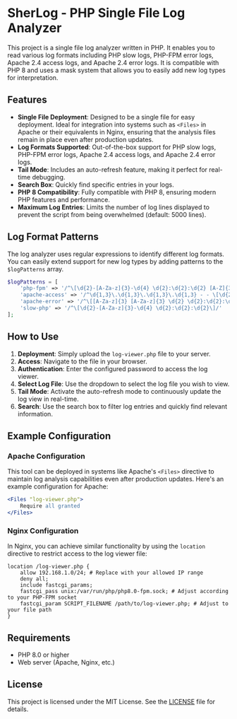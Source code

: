 # SherLog - PHP Single File Log Analyzer

This project is a single file log analyzer written in PHP. It enables you to read various log formats including PHP slow logs, PHP-FPM error logs, Apache 2.4 access logs, and Apache 2.4 error logs. It is compatible with PHP 8 and uses a mask system that allows you to easily add new log types for interpretation.

## Features

- **Single File Deployment**: Designed to be a single file for easy deployment. Ideal for integration into systems such as `<Files>` in Apache or their equivalents in Nginx, ensuring that the analysis files remain in place even after production updates.
- **Log Formats Supported**: Out-of-the-box support for PHP slow logs, PHP-FPM error logs, Apache 2.4 access logs, and Apache 2.4 error logs.
- **Tail Mode**: Includes an auto-refresh feature, making it perfect for real-time debugging.
- **Search Box**: Quickly find specific entries in your logs.
- **PHP 8 Compatibility**: Fully compatible with PHP 8, ensuring modern PHP features and performance.
- **Maximum Log Entries**: Limits the number of log lines displayed to prevent the script from being overwhelmed (default: 5000 lines).

## Log Format Patterns

The log analyzer uses regular expressions to identify different log formats. You can easily extend support for new log types by adding patterns to the `$logPatterns` array.

```php
$logPatterns = [
    'php-fpm' => '/^\[\d{2}-[A-Za-z]{3}-\d{4} \d{2}:\d{2}:\d{2} [A-Z]{3}\]/',
    'apache-access' => '/^\d{1,3}\.\d{1,3}\.\d{1,3}\.\d{1,3} - - \[\d{2}\/[A-Za-z]{3}\/\d{4}:\d{2}:\d{2}:\d{2} \+\d{4}\]/',
    'apache-error' => '/^\[[A-Za-z]{3} [A-Za-z]{3} \d{2} \d{2}:\d{2}:\d{2}\.\d{6} \d{4}\] \[[a-z]+:[a-z]+\]/',
    'slow-php' => '/^\[\d{2}-[A-Za-z]{3}-\d{4} \d{2}:\d{2}:\d{2}\]/'
];
```

## How to Use

1. **Deployment**: Simply upload the `log-viewer.php` file to your server.
2. **Access**: Navigate to the file in your browser.
3. **Authentication**: Enter the configured password to access the log viewer.
4. **Select Log File**: Use the dropdown to select the log file you wish to view.
5. **Tail Mode**: Activate the auto-refresh mode to continuously update the log view in real-time.
6. **Search**: Use the search box to filter log entries and quickly find relevant information.

## Example Configuration

### Apache Configuration

This tool can be deployed in systems like Apache's `<Files>` directive to maintain log analysis capabilities even after production updates. Here's an example configuration for Apache:

```apache
<Files "log-viewer.php">
    Require all granted
</Files>
```

### Nginx Configuration

In Nginx, you can achieve similar functionality by using the `location` directive to restrict access to the log viewer file:

```nginx
location /log-viewer.php {
    allow 192.168.1.0/24; # Replace with your allowed IP range
    deny all;
    include fastcgi_params;
    fastcgi_pass unix:/var/run/php/php8.0-fpm.sock; # Adjust according to your PHP-FPM socket
    fastcgi_param SCRIPT_FILENAME /path/to/log-viewer.php; # Adjust to your file path
}
```

## Requirements

- PHP 8.0 or higher
- Web server (Apache, Nginx, etc.)

## License

This project is licensed under the MIT License. See the [LICENSE](LICENSE) file for details.


